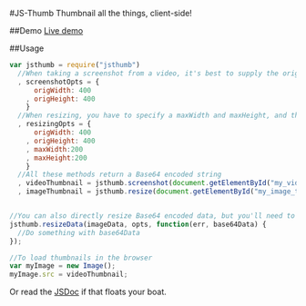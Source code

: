 #JS-Thumb
Thumbnail all the things, client-side!

##Demo
[Live demo](http://ben-ng.github.io/js-thumb)

##Usage
```javascript
var jsthumb = require("jsthumb")
  //When taking a screenshot from a video, it's best to supply the original dimensions of the video
  , screenshotOpts = {
      origWidth: 400
    , origHeight: 400
    }
  //When resizing, you have to specify a maxWidth and maxHeight, and the original dimensions are recommended but optional
  , resizingOpts = {
      origWidth: 400
    , origHeight: 400
    , maxWidth:200
    , maxHeight:200
    }
  //All these methods return a Base64 encoded string
  , videoThumbnail = jsthumb.screenshot(document.getElementById("my_video_tag"), screenshotOpts)
  , imageThumbnail = jsthumb.resize(document.getElementById("my_image_tag"), resizingOpts);


//You can also directly resize Base64 encoded data, but you'll need to provide a callback for that
jsthumb.resizeData(imageData, opts, function(err, base64Data) {
  //Do something with base64Data
});

//To load thumbnails in the browser
var myImage = new Image();
myImage.src = videoThumbnail;
```

Or read the [JSDoc](http://ben-ng.github.io/js-thumb/docs/jsthumb.html) if that floats your boat.